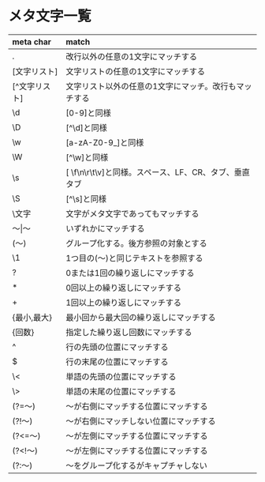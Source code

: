 # メタ文字一覧
| meta char     | match                                                 |
|:--------------|:------------------------------------------------------|
| .             | 改行以外の任意の1文字にマッチする                     |
| [文字リスト]  | 文字リストの任意の1文字にマッチする                   |
| [^文字リスト] | 文字リスト以外の任意の1文字にマッチ。改行もマッチする |
| \d            | [0-9]と同様                                           |
| \D            | [^\d]と同様                                           |
| \w            | [a-zA-Z0-9_]と同様                                    |
| \W            | [^\w]と同様                                           |
| \s            | [ \f\n\r\t\v]と同様。スペース、LF、CR、タブ、垂直タブ |
| \S            | [^\s]と同様                                           |
| \文字         | 文字がメタ文字であってもマッチする                    |
| 〜&#124;〜    | いずれかにマッチする                                  |
| (〜)          | グループ化する。後方参照の対象とする                  |
| \\1           | 1つ目の(〜)と同じテキストを参照する                   |
| ?             | 0または1回の繰り返しにマッチする                      |
| *             | 0回以上の繰り返しにマッチする                         |
| +             | 1回以上の繰り返しにマッチする                         |
| {最小,最大}   | 最小回から最大回の繰り返しにマッチする                |
| {回数}        | 指定した繰り返し回数にマッチする                      |
| ^             | 行の先頭の位置にマッチする                            |
| $             | 行の末尾の位置にマッチする                            |
| \\<           | 単語の先頭の位置にマッチする                          |
| \\>           | 単語の末尾の位置にマッチする                          |
| (?=〜)        | 〜が右側にマッチする位置にマッチする                  |
| (?!〜)        | 〜が右側にマッチしない位置にマッチする                |
| (?<=〜)       | 〜が左側にマッチする位置にマッチする                  |
| (?<!〜)       | 〜が左側にマッチする位置にマッチする                  |
| (?:〜)        | 〜をグループ化するがキャプチャしない                  |
